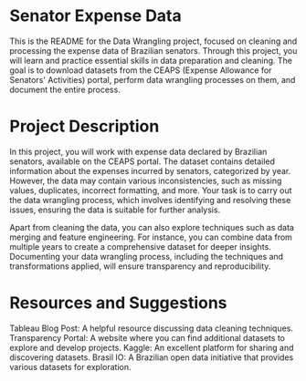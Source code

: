 # Senator Expense Data
This is the README for the Data Wrangling project, focused on cleaning and processing the expense data of Brazilian senators. Through this project, you will learn and practice essential skills in data preparation and cleaning. The goal is to download datasets from the CEAPS (Expense Allowance for Senators' Activities) portal, perform data wrangling processes on them, and document the entire process.

# Project Description
In this project, you will work with expense data declared by Brazilian senators, available on the CEAPS portal. The dataset contains detailed information about the expenses incurred by senators, categorized by year. However, the data may contain various inconsistencies, such as missing values, duplicates, incorrect formatting, and more. Your task is to carry out the data wrangling process, which involves identifying and resolving these issues, ensuring the data is suitable for further analysis.

Apart from cleaning the data, you can also explore techniques such as data merging and feature engineering. For instance, you can combine data from multiple years to create a comprehensive dataset for deeper insights. Documenting your data wrangling process, including the techniques and transformations applied, will ensure transparency and reproducibility.

# Resources and Suggestions
Tableau Blog Post: A helpful resource discussing data cleaning techniques.
Transparency Portal: A website where you can find additional datasets to explore and develop projects.
Kaggle: An excellent platform for sharing and discovering datasets.
Brasil IO: A Brazilian open data initiative that provides various datasets for exploration.
